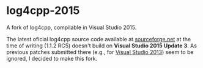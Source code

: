 # log4cpp-2015
A fork of log4cpp, compilable in Visual Studio 2015.

The latest oficial log4cpp source code available at [sourceforge.net](http://log4cpp.sourceforge.net/) at the time of writing (1.1.2 RC5) doesn't build on **Visual Studio 2015 Update 3**. As previous patches submitted there (e.g., for [Visual Studio 2013](https://sourceforge.net/p/log4cpp/patches/40/)) seem to be ignored, I decided to make this fork.
